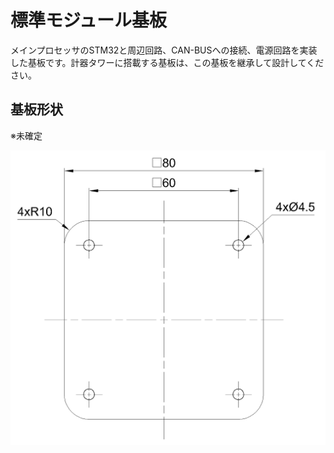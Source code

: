 # 標準モジュール基板

メインプロセッサのSTM32と周辺回路、CAN-BUSへの接続、電源回路を実装した基板です。計器タワーに搭載する基板は、この基板を継承して設計してください。

## 基板形状

※未確定

![StandardModuleBoardShape.png](./Documents/StandardModuleBoardShape.png)

